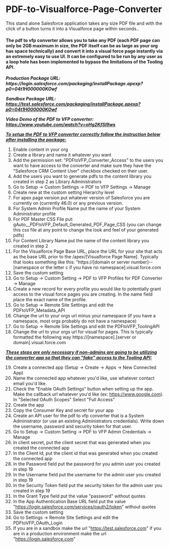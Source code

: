 # PDF-to-Visualforce-Page-Converter
This stand alone Salesforce application takes any size PDF file and with the click of a button turns it into a Visualforce page within seconds.. 

<html>
<h4>The pdf to vfp converter allows you to take any PDF (each PDF page can only be 2GB maximum in size, the PDF itself can be as large as your org has space technically) and convert it into a visual force page instantly via an extremely
easy to use UI. 
It can be configured to be run by any user as a loop hole has been implemented to bypass the limitations of the Tooling API.</h4>

<p><b><i>Production Package URL: https://login.salesforce.com/packaging/installPackage.apexp?p0=04t1H000000KOwf

Sandbox Package URL: https://test.salesforce.com/packaging/installPackage.apexp?p0=04t1H000000KOwf</i></b></p>

<b><i>Video Demo of the PDF to VFP converter: https://www.youtube.com/watch?v=oHg2KfSI9ws</i></b>

<b><i><u>To setup the PDF to VFP converter correctly follow the instruction below after installing the package:</u></i></b>

1) Enable content in your org
2) Create a library and name it whatever you want
3) Add the permission set: "PDFtoVFP_Converter_Access" to the users you want to have access to the converter and make sure they have the "Salesforce CRM Content User" checkbox checked on their user.
4) Add the users you want to generate pdfs to the content library you created in step 2 as Library Administrators
5) Go to Setup -> Custom Settings -> PDF to VFP Settings -> Manage
6) Create new at the custom setting Hierarchy level
7) For apex page version put whatever version of Salesforce you are currently on (currently 46.0) or any previous version. 
8) For System Admin Profile Name put the name of your System Administrator profile
9) For PDF Master CSS File put: gAuto__PDFtoVFP_Default_Generated_PDF_Page_CSS (you can change this css file at any point to change the look and feel of your generated pdfs)
10) For Content Library Name put the name of the content library you created in step 2
11) For the Visualforce Page Base URL, place the URL for your site that acts as the base URL prior to the /apex/[Visualforce Page Name].
Typically that looks something like this: 
"https://[domain or server number]--[namespace or the letter c if you have no namespace].visual.force.com
12) Save the custom setting
13) Go to Setup -> Custom Setting -> PDF to VFP Profiles for PDF Converter -> Manage
14) Create a new record for every profile you would like to potentially grant access to the visual force pages you are creating. In the name field place the exact name of the profile. 
15) Go to Setup -> Remote Site Settings and edit the PDFtoVFP_Metadata_API
16) Change the url to your orgs url minus your namespace (if you have a namespace, most orgs probably do not have a namespace)
17) Go to Setup -> Remote Site Settings and edit the PDFtoVFP_ToolingAPI
18) Change the url to your orgs url for visual for pages. This is typically formatted the following way https://[namespace].[server or domain].visual.force.com


<b><i><u>These steps are only necessary if non-admins are going to be utilizing the converter app so that they can "fake" access to the Tooling API:</u></b></i>

19) Create a connected app (Setup -> Create -> Apps -> New Connected App)
20) Name the connected app whatever you'd like, use whatever contact email you'd like.
21) Check the "Enable OAuth Settings" button when setting up the app. Make the callback url whatever you'd like (ex: https://www.google.com). In "Selected OAuth Scopes" Select "Full Access"
22) Create the app
23) Copy the Consumer Key and secret for your app
24) Create an API user for the pdf to vfp converter that is a System Administrator (or use an existing Administrators credentials). Write down the username, password and security token for that user.
25) Go to Setup -> Custom Setting -> PDF to VFP Admin Credentials -> Manage
26) In client secret, put the client secret that was generated when you created the connected app
27) In the Client Id, put the client id that was generated when you created the connected app
28) In the Password field put the password for you admin user you created in step 19
29) In the Username field put the username for the admin user you created in step 19
30) In the Security Token field put the security token for the admin user you created in step 19
31) In the Grant Type field put the value "password" without quotes
32) In the App Authentication Base URL field put the value "https://login.salesforce.com/services/oauth2/token" without quotes
33) Save the custom setting
34) Go to Settings -> Remote Site Settings and edit the PDFtoVFP_OAuth_Login
35) If you are in a sandbox make the url "https://test.salesforce.com" if you are in a production environment make the url "https://login.salesforce.com"
<html>
